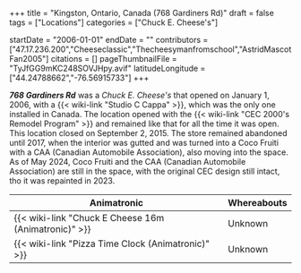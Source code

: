 +++
title = "Kingston, Ontario, Canada (768 Gardiners Rd)"
draft = false
tags = ["Locations"]
categories = ["Chuck E. Cheese's"]


startDate = "2006-01-01"
endDate = ""
contributors = ["47.17.236.200","Cheeseclassic","Thecheesymanfromschool","AstridMascotFan2005"]
citations = []
pageThumbnailFile = "TyJfGG9mKC248SOVJHpy.avif"
latitudeLongitude = ["44.24788662","-76.56915733"]
+++

***768 Gardiners Rd*** was a *Chuck E. Cheese's* that opened on January 1, 2006, with a {{< wiki-link "Studio C Cappa" >}}, which was the only one installed in Canada. The location opened with the {{< wiki-link "CEC 2000's Remodel Program" >}} and remained like that for all the time it was open. This location closed on September 2, 2015. The store remained abandoned until 2017, when the interior was gutted and was turned into a Coco Fruiti with a CAA (Canadian Automobile Association), also moving into the space. As of May 2024, Coco Fruiti and the CAA (Canadian Automobile Association) are still in the space, with the original CEC design still intact, tho it was repainted in 2023.

| Animatronic                                                | Whereabouts |
|------------------------------------------------------------|-------------|
| {{< wiki-link "Chuck E Cheese 16m (Animatronic)" >}} | Unknown     |
| {{< wiki-link "Pizza Time Clock (Animatronic)" >}}   | Unknown     |